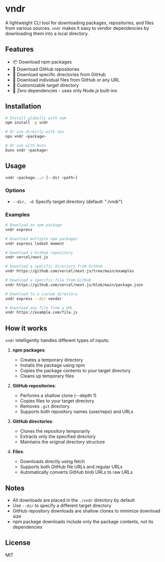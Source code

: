 # vndr

A lightweight CLI tool for downloading packages, repositories, and files from various sources. `vndr` makes it easy to vendor dependencies by downloading them into a local directory.

## Features

- 📦 Download npm packages
- 🐙 Download GitHub repositories
- 📁 Download specific directories from GitHub
- 📄 Download individual files from GitHub or any URL
- 🎯 Customizable target directory
- 🚀 Zero dependencies - uses only Node.js built-ins

## Installation

```bash
# Install globally with npm
npm install -g vndr

# Or use directly with npx
npx vndr <package>

# Or use with bunx
bunx vndr <package>
```

## Usage

```bash
vndr <package...> [--dir <path>]
```

### Options

- `--dir, -d`: Specify target directory (default: "./vndr")

### Examples

```bash
# Download an npm package
vndr express

# Download multiple npm packages
vndr express lodash moment

# Download a GitHub repository
vndr vercel/next.js

# Download a specific directory from GitHub
vndr https://github.com/vercel/next.js/tree/main/examples

# Download a specific file from GitHub
vndr https://github.com/vercel/next.js/blob/main/package.json

# Download to a custom directory
vndr express --dir vendor

# Download any file from a URL
vndr https://example.com/file.js
```

## How it works

`vndr` intelligently handles different types of inputs:

1. **npm packages**: 
   - Creates a temporary directory
   - Installs the package using npm
   - Copies the package contents to your target directory
   - Cleans up temporary files

2. **GitHub repositories**:
   - Performs a shallow clone (--depth 1)
   - Copies files to your target directory
   - Removes `.git` directory
   - Supports both repository names (user/repo) and URLs

3. **GitHub directories**:
   - Clones the repository temporarily
   - Extracts only the specified directory
   - Maintains the original directory structure

4. **Files**:
   - Downloads directly using fetch
   - Supports both GitHub file URLs and regular URLs
   - Automatically converts GitHub blob URLs to raw URLs

## Notes

- All downloads are placed in the `./vndr` directory by default
- Use `--dir` to specify a different target directory
- GitHub repository downloads are shallow clones to minimize download size
- npm package downloads include only the package contents, not its dependencies

## License

MIT
